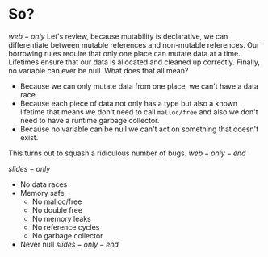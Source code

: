 # So?
$web-only$
Let's review, because mutability is declarative, we can differentiate between mutable references and non-mutable references. Our borrowing rules require that only one place can mutate data at a time. Lifetimes ensure that our data is allocated and cleaned up correctly. Finally, no variable can ever be null. What does that all mean?


* Because we can only mutate data from one place, we can't have a data race.
* Because each piece of data not only has a type but also a known lifetime that means we don't need to call `malloc/free` and also we don't need to have a runtime garbage collector.
* Because no variable can be null we can't act on something that doesn't exist.

This turns out to squash a ridiculous number of bugs.
$web-only-end$

$slides-only$
* No data races
* Memory safe
  * No malloc/free
  * No double free
  * No memory leaks
  * No reference cycles
  * No garbage collector
* Never null
$slides-only-end$